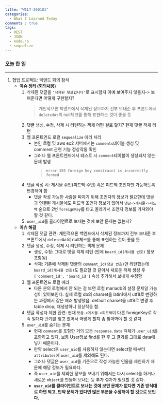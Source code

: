 ```yaml
---
title: "WILT-200103"
categories:
  - What I Learned Today
comments : true
tags:
  - REST
  - JSON
  - node.js
  - sequelize
---
```


### 오늘 한 일
----
1. 협업 프로젝트: 백엔드 회의 참석
    - **이슈 정리 (회의내용)**
        1. 삭제된 댓글을 `'삭제된 댓글입니다'`로 표시할지 아예 보여주지 않을지-> 보여준다면 어떻게 구현할지?
            > 개인적으론 백엔드에서 삭제된 정보까지 전부 보내준 후 프론트에서 `deletedAt`의 null체크를 통해 표현하는 것이 좋을 듯
        2. 댓글 생성, 수정, 삭제 시 리턴하는 객체 어떤 걸로 할지? 현재 댓글 객체 리턴
        3. 웹 프론트엔드 로컬 `sequealize` 에러 처리
            - 본인 로컬 및 aws ec2 서버에서는 `comments`테이블 생성 및 comment 관련 기능 정상작동 확인
            - 그러나 웹 프론트엔드에서 테스트 시 `comment`테이블이 생성되지 않는 문제 발생
                > `error:150 foreign key constraint is incorrectly formed`
        4. 댓글 작성 시: 게시물 주인(피드백 주인) 혹은 피드백 조언자만 가능하도록 변경해야 함
            - 댓글 작성 가능한 사람을 따지기 위해 조언자의 정보가 필요한데 댓글과 연결된 게시물에도 피드백 조언자 정보가 없어서 `댓글->게시물->피드백` 순으로 2번 `foreignKey`를 타고 올라가서 조언자 정보를 가져와야 할 것 같다.
        5. `user_uid`를 클라이언트로 보내는 것에 보안 문제는 없는지?<br>            
    - **이슈 해결**
        1. 삭제된 댓글 관련: 개인적으론 백엔드에서 삭제된 정보까지 전부 보내준 후 프론트에서 `deletedAt`의 null체크를 통해 표현하는 것이 좋을 듯
        2. 댓글 생성, 수정, 삭제 시 리턴하는 객체 문제
            - 생성, 수정: 그대로 댓글 객체 리턴 (안에 `board_id(게시물 번호)` 정보 포함됨)
            - 삭제: 기존에 삭제된 댓글의 `comment_id(댓글 번호)`만 리턴했는데  `board_id(게시물 번호)`도 필요할 것 같아서 새로운 객체 생성 후 `['comment_id', 'board_id']` 속성 추가해서 보내게 수정함
        3. 웹 프론트엔드 로컬 에러
            - 다른 분의 로컬에서 안 되는 걸 보면 로컬 mariadb의 설정 문제일 가능성이 있어보인다. 실제 로컬 db의 charset을 latin1에서 utf8로 변경하는 과정에서 같은 에러 발생했음. default charset을 utf8로 변경 후 table drop, 재생성하니 정상작동 함.
        4. 댓글 작성자 제한 관련: 현재 `댓글->게시물->피드백`이 다른 foreignKey로 각각 일대다 관계를 맺고 있어서 어떻게 할지 좀 찾아봐야 할 것 같다.
        5. `user_uid`를 숨기는 문제
            - 현재 `comment`를 포함한 거의 모든 `response.data` 객체가 `user_uid`를 포함하고 있다. 보통 User정보 find를 한 후 그 결과를 그대로 data에 넣기 때문이다.
            - 만약 select후 `user_uid`를 사용하지 않는다면 select할 때부터 `attributes`에 `user_uid`를 제외해도 된다.
            - 그러나 댓글은 `user_uid`를 기준으로 작성 가능한 인물을 제한하기 때문에 해당 정보가 필요하다.
            - 즉 `user_uid`를 제외한 정보를 보내기 위해서는 다시 select를 하거나 새로운 `object`를 만들어 보내는 등 추가 절차가 필요할 것 같다.
            - **`user_uid`를 클라이언트로 보내는 것에 보안 문제가 없다면 기존 방식대로 하면 되고, 만약 문제가 있다면 많은 부분을 수정해야 할 것으로 보인다.**

    




